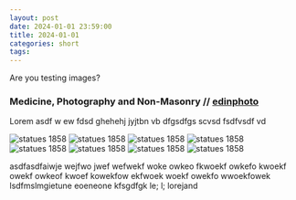 ```yaml
---
layout: post
date: 2024-01-01 23:59:00
title: 2024-01-01
categories: short
tags: 
---
```


Are you testing images?

### Medicine, Photography and Non-Masonry // [edinphoto](http://www.edinphoto.org.uk/)

Lorem  asdf w ew fdsd  ghehehj jyjtbn vb dfgsdfgs scvsd fsdfvsdf vd

![statues 1858](/assets/img/test.jpg)
![statues 1858](/assets/img/test.svg)
![statues 1858](/assets/img/test2.jpeg)
![statues 1858](/assets/img/test1.png)
![statues 1858](/assets/img/test.gif)
![statues 1858](/assets/img/test1.gif)
![statues 1858](/assets/img/test2.gif)
![statues 1858](/assets/img/test2.png)

asdfasdfaiwje wejfwo jwef wefwekf woke owkeo fkwoekf owkefo kwoekf owekf owkeof kwoef kowekfow ekfwoek woekf owekfo wwoekfowek lsdfmslmgietune eoeneone kfsgdfgk le; l; lorejand 

